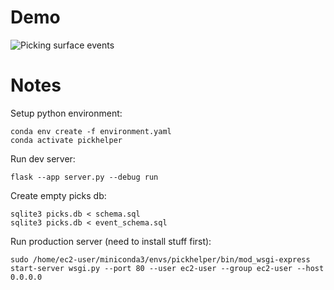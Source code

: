 # Demo #

![Picking surface events](./pickhelper_demo.gif)

# Notes #

Setup python environment:
``` shell
conda env create -f environment.yaml
conda activate pickhelper
```

Run dev server:
``` shell
flask --app server.py --debug run
```

Create empty picks db:
```shell
sqlite3 picks.db < schema.sql
sqlite3 picks.db < event_schema.sql
```

Run production server (need to install stuff first):
```shell
sudo /home/ec2-user/miniconda3/envs/pickhelper/bin/mod_wsgi-express start-server wsgi.py --port 80 --user ec2-user --group ec2-user --host 0.0.0.0
```
